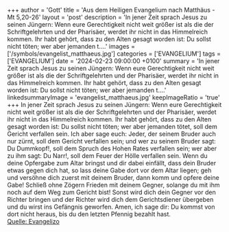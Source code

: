 +++
author = 'Gott'
title = 'Aus dem Heiligen Evangelium nach Matthäus - Mt 5,20-26'
layout = 'post'
description = 'In jener Zeit sprach Jesus zu seinen Jüngern: Wenn eure Gerechtigkeit nicht weit größer ist als die der Schriftgelehrten und der Pharisäer, werdet ihr nicht in das Himmelreich kommen. Ihr habt gehört, dass zu den Alten gesagt worden ist: Du sollst nicht töten; wer aber jemanden t....'
images = ['/symbols/evangelist_matthaeus.jpg']
categories = ['EVANGELIUM']
tags = ['EVANGELIUM']
date = '2024-02-23 09:00:00 +0100'
summary = 'In jener Zeit sprach Jesus zu seinen Jüngern: Wenn eure Gerechtigkeit nicht weit größer ist als die der Schriftgelehrten und der Pharisäer, werdet ihr nicht in das Himmelreich kommen. Ihr habt gehört, dass zu den Alten gesagt worden ist: Du sollst nicht töten; wer aber jemanden t....'
linkedsummaryImage = 'evangelist_matthaeus.jpg'
keepImageRatio = 'true'
+++
In jener Zeit sprach Jesus zu seinen Jüngern: Wenn eure Gerechtigkeit nicht weit größer ist als die der Schriftgelehrten und der Pharisäer, werdet ihr nicht in das Himmelreich kommen.
Ihr habt gehört, dass zu den Alten gesagt worden ist: Du sollst nicht töten; wer aber jemanden tötet, soll dem Gericht verfallen sein.<!--more-->
Ich aber sage euch: Jeder, der seinem Bruder auch nur zürnt, soll dem Gericht verfallen sein; und wer zu seinem Bruder sagt: Du Dummkopf!, soll dem Spruch des Hohen Rates verfallen sein; wer aber zu ihm sagt: Du Narr!, soll dem Feuer der Hölle verfallen sein.
Wenn du deine Opfergabe zum Altar bringst und dir dabei einfällt, dass dein Bruder etwas gegen dich hat,
so lass deine Gabe dort vor dem Altar liegen; geh und versöhne dich zuerst mit deinem Bruder, dann komm und opfere deine Gabe!
Schließ ohne Zögern Frieden mit deinem Gegner, solange du mit ihm noch auf dem Weg zum Gericht bist! Sonst wird dich dein Gegner vor den Richter bringen und der Richter wird dich dem Gerichtsdiener übergeben und du wirst ins Gefängnis geworfen.
Amen, ich sage dir: Du kommst von dort nicht heraus, bis du den letzten Pfennig bezahlt hast.<br> [Quelle: Evangelizo](https://evangeliumtagfuertag.org/DE/gospel)